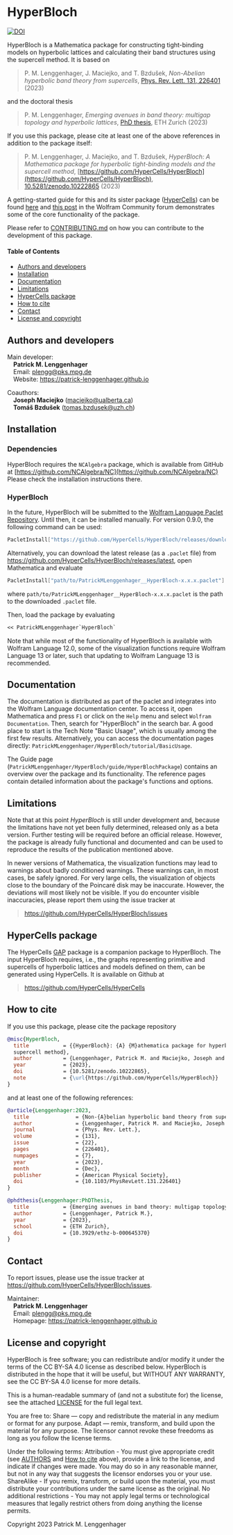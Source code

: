 # HyperBloch

[![DOI](https://zenodo.org/badge/DOI/10.5281/zenodo.10783024.svg)](https://doi.org/10.5281/zenodo.10783024)

HyperBloch is a Mathematica package for constructing tight-binding models on
hyperbolic lattices and calculating their band structures using the supercell
method. It is based on
> P. M. Lenggenhager, J. Maciejko, and T. Bzdušek,
  *Non-Abelian hyperbolic band theory from supercells*,
  [Phys. Rev. Lett. 131, 226401](https://doi.org/10.1103/PhysRevLett.131.226401) (2023)
  
and the doctoral thesis

> P. M. Lenggenhager,
  *Emerging avenues in band theory: multigap topology and hyperbolic lattices*,
  [PhD thesis](https://doi.org/10.3929/ethz-b-000645370), ETH Zurich (2023)

If you use this package, please cite at least one of the above references in
addition to the package itself:
> P. M. Lenggenhager, J. Maciejko, and T. Bzdušek,
  *HyperBloch: A Mathematica package for hyperbolic tight-binding models and the
  supercell method*, [https://github.com/HyperCells/HyperBloch](https://github.com/HyperCells/HyperBloch),
  [10.5281/zenodo.10222865](https://doi.org/10.5281/zenodo.10222865) (2023)


A getting-started guide for this and its sister package
([HyperCells](https://github.com/HyperCells/HyperCells)) can be found
[here](https://patrick-lenggenhager.github.io/software/2024/01/10/HyperGuide.html) and
[this post](https://community.wolfram.com/groups/-/m/t/3131734) in the Wolfram
Community forum demonstrates some of the core functionality of the package.


Please refer to [CONTRIBUTING.md](CONTRIBUTING.md) on how you can contribute to
the development of this package.

  #### Table of Contents  
- [Authors and developers](#authors-and-developers)
- [Installation](#installation)
- [Documentation](#documentation)
- [Limitations](#limitations)
- [HyperCells package](#hypercells-package)
- [How to cite](#how-to-cite)
- [Contact](#contact)
- [License and copyright](#license-and-copyright)

## Authors and developers

Main developer:\
&ensp;&ensp;**Patrick M. Lenggenhager**\
&ensp;&ensp;Email: plengg@pks.mpg.de\
&ensp;&ensp;Website: https://patrick-lenggenhager.github.io

Coauthors:\
&ensp;&ensp;**Joseph Maciejko** (maciejko@ualberta.ca)\
&ensp;&ensp;**Tomáš Bzdušek** (tomas.bzdusek@uzh.ch)

## Installation

### Dependencies

HyperBloch requires the `NCAlgebra` package, which is available from GitHub at
[https://github.com/NCAlgebra/NC](https://github.com/NCAlgebra/NC)
Please check the installation instructions there.

### HyperBloch

In the future, HyperBloch will be submitted to the
[Wolfram Language Paclet Repository](https://resources.wolframcloud.com/PacletRepository/).
Until then, it can be installed manually. For version 0.9.0, the following command
can be used:
```Mathematica
PacletInstall["https://github.com/HyperCells/HyperBloch/releases/download/v0.9.0/PatrickMLenggenhager__HyperBloch-0.9.0.paclet"]
```

Alternatively, you can download the latest release (as a `.paclet` file) from
https://github.com/HyperCells/HyperBloch/releases/latest,
open Mathematica and evaluate
```Mathematica
PacletInstall["path/to/PatrickMLenggenhager__HyperBloch-x.x.x.paclet"]
```
where `path/to/PatrickMLenggenhager__HyperBloch-x.x.x.paclet` is the path to the
downloaded `.paclet` file.

Then, load the package by evaluating
```Mathematica
<< PatrickMLenggenhager`HyperBloch`
```

Note that while most of the functionality of HyperBloch is available with Wolfram
Language 12.0, some of the visualization functions require Wolfram Language 13 or
later, such that updating to Wolfram Language 13 is recommended.

## Documentation

The documentation is distributed as part of the paclet and integrates into the
Wolfram Language documentation center. To access it, open Mathematica and press
`F1` or click on the `Help` menu and select `Wolfram Documentation`. Then, search
for "HyperBloch" in the search bar.
A good place to start is the Tech Note "Basic Usage", which is usually among the
first few results. Alternatively, you can access the documentation pages directly:
`PatrickMLenggenhager/HyperBloch/tutorial/BasicUsage`.

The Guide page (`PatrickMLenggenhager/HyperBloch/guide/HyperBlochPackage`) contains
an overview over the package and its functionality. The reference pages
contain detailed information about the package's functions and options.


## Limitations
Note that at this point *HyperBloch* is still under development and, because the
limitations have not yet been fully determined, released only as a beta version.
Further testing will be required before an official release. However, the package
is already fully functional and documented and can be used to reproduce the results
of the publication mentioned above.

In newer versions of Mathematica, the visualization functions may lead to warnings
about badly conditioned warnings. These warnings can, in most cases, be safely
ignored. For very large cells, the visualization of objects close to the boundary of
the Poincaré disk may be inaccurate. However, the deviations will most likely not
be visible. If you do encounter visible inaccuracies, please report them using the
issue tracker at
> https://github.com/HyperCells/HyperBloch/issues

## HyperCells package

The HyperCells [GAP](https://www.gap-system.org/) package is a companion package to
HyperBloch. The input HyperBloch requires, i.e., the graphs representing primitive
and supercells of hyperbolic lattices and models defined on them, can be generated
using HyperCells. It is available on Github at
> https://github.com/HyperCells/HyperCells


## How to cite

If you use this package, please cite the package repository
```BibTeX
@misc{HyperBloch,
  title           = {{HyperBloch}: {A} {M}athematica package for hyperbolic tight-binding models and the
  supercell method},
  author          = {Lenggenhager, Patrick M. and Maciejko, Joseph and Bzdu\v{s}ek, Tom\'{a}\v{s}},
  year            = {2023},
  doi             = {10.5281/zenodo.10222865},
  note            = {\url{https://github.com/HyperCells/HyperBloch}}
}
```
and at least one of the following references:
```BibTeX
@article{Lenggenhager:2023,
  title               = {Non-{A}belian hyperbolic band theory from supercells}, 
  author              = {Lenggenhager, Patrick M. and Maciejko, Joseph and Bzdu\v{s}ek, Tom\'{a}\v{s}},
  journal             = {Phys. Rev. Lett.},
  volume              = {131},
  issue               = {22},
  pages               = {226401},
  numpages            = {7},
  year                = {2023},
  month               = {Dec},
  publisher           = {American Physical Society},
  doi                 = {10.1103/PhysRevLett.131.226401}
}

@phdthesis{Lenggenhager:PhDThesis,
  title           = {Emerging avenues in band theory: multigap topology and hyperbolic lattices},
  author          = {Lenggenhager, Patrick M.}, 
  year            = {2023},
  school          = {ETH Zurich},
  doi             = {10.3929/ethz-b-000645370}
}
```

## Contact

To report issues, please use the issue tracker at
https://github.com/HyperCells/HyperBloch/issues.

Maintainer:\
&ensp;&ensp;**Patrick M. Lenggenhager**\
&ensp;&ensp;Email: plengg@pks.mpg.de\
&ensp;&ensp;Homepage: https://patrick-lenggenhager.github.io

## License and copyright

HyperBloch is free software; you can redistribute and/or modify it under the
terms of the CC BY-SA 4.0 license as described below. HyperBloch is distributed
in the hope that it will be useful, but WITHOUT ANY WARRANTY, see the CC BY-SA
4.0 license for more details.

This is a human-readable summary of (and not a substitute for) the license, see
the attached [LICENSE](LICENSE.txt) for the full legal text.

You are free to:
  Share — copy and redistribute the material in any medium or format for any purpose.
  Adapt — remix, transform, and build upon the material for any purpose.
  The licensor cannot revoke these freedoms as long as you follow the license terms.

Under the following terms:
  Attribution - You must give appropriate credit (see [AUTHORS](AUTHORS.md) and
    [How to cite](#how-to-cite) above), provide a link to the license, and
    indicate if changes were made. You may do so in any reasonable manner, but
    not in any way that suggests the licensor endorses you or your use.
  ShareAlike - If you remix, transform, or build upon the material, you must
    distribute your contributions under the same license as the original.
  No additional restrictions - You may not apply legal terms or technological
    measures that legally restrict others from doing anything the license permits.

Copyright 2023 Patrick M. Lenggenhager